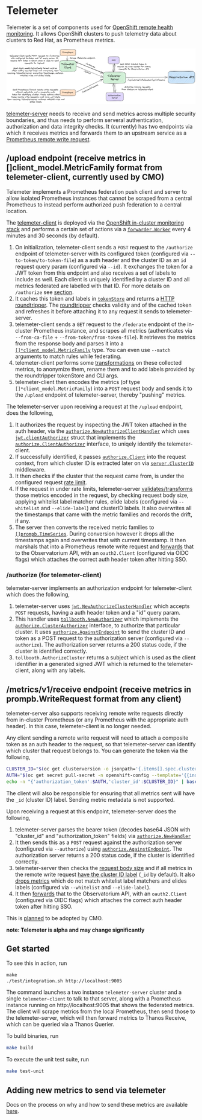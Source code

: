 # Telemeter

Telemeter is a set of components used for [OpenShift remote health monitoring](https://docs.openshift.com/container-platform/4.7/support/remote_health_monitoring/about-remote-health-monitoring.html). It allows OpenShift clusters to push telemetry data about clusters to Red Hat, as Prometheus metrics.

![Telemeter Architecture](architecture.png)

[telemeter-server](https://github.com/openshift/telemeter/tree/master/cmd/telemeter-server) needs to receive and send metrics across multiple security boundaries, and thus needs to perform serveral authentication, authorization and data integrity checks. It (currently) has two endpoints via which it receives metrics and forwards them to an upstream service as a [Prometheus remote write request](https://github.com/prometheus/prometheus/blob/release-2.38/prompb/remote.proto#L22).

## /upload endpoint (receive metrics in []client_model.MetricFamily format from telemeter-client, currently used by CMO)

Telemeter implements a Prometheus federation push client and server to allow isolated Prometheus instances that cannot be scraped from a central Prometheus to instead perform authorized push federation to a central location.

The [telemeter-client](https://github.com/openshift/telemeter/tree/master/cmd/telemeter-client) is deployed via the [OpenShift in-cluster monitoring stack](https://github.com/openshift/cluster-monitoring-operator/blob/master/assets/telemeter-client/deployment.yaml) and performs a certain set of actions via a [`forwarder.Worker`](https://github.com/openshift/telemeter/blob/master/pkg/forwarder/forwarder.go) every 4 minutes and 30 seconds (by default).

1. On initialization, telemeter-client sends a `POST` request to the `/authorize` endpoint of telemeter-server with its configured token (configured via `--to-token/to-token-file`) as a auth header and the cluster ID as an `id` request query param (configured via `--id`). It exchanges the token for a JWT token from this endpoint and also receives a set of labels to include as well. Each client is uniquely identified by a cluster ID and all metrics federated are labelled with that ID. For more details on `/authorize` see [section](#authorize-for-telemeter-client).
2. It caches this token and labels in [`tokenStore`](https://github.com/openshift/telemeter/blob/master/pkg/authorize/token_store.go) and returns a [HTTP roundtripper](https://github.com/openshift/telemeter/blob/a30ef1e07eb12468cdcbdcf6fde45469a9fa5d60/pkg/forwarder/forwarder.go#L204). The [roundtripper](https://github.com/openshift/telemeter/blob/master/pkg/authorize/roundtripper.go) checks validity and of the cached token and refreshes it before attaching it to any request it sends to telemeter-server.
3. telemeter-client sends a `GET` request to the `/federate` endpoint of the in-cluster Prometheus instance, and scrapes all metrics (authenticates via `--from-ca-file` + `--from-token/from-token-file`). It retrieves the metrics from the response body and parses it into a [`[]*client_model.MetricFamily`](https://pkg.go.dev/github.com/prometheus/client_model/go#MetricFamily) type. You can even use `--match` arguments to match rules while federating.
4. telemeter-client performs some [transformations](https://github.com/openshift/telemeter/blob/master/pkg/metricfamily/multi_transformer.go) on these collected metrics, to anonymize them, rename them and to add labels provided by the roundtripper tokenStore and CLI args.
5. telemeter-client then encodes the metrics (of type `[]*client_model.MetricFamily`) into a `POST` request body and sends it to the `/upload` endpoint of telemeter-server, thereby "pushing" metrics. 

The telemeter-server upon receiving a request at the `/upload` endpoint, does the following,

1. It authorizes the request by inspecting the JWT token attached in the auth header, via the [`authorize.NewAuthorizeClientHandler`](https://github.com/openshift/telemeter/blob/a30ef1e07eb12468cdcbdcf6fde45469a9fa5d60/pkg/authorize/handler.go#L19) which uses [`jwt.clientAuthorizer`](https://github.com/openshift/telemeter/blob/master/pkg/authorize/jwt/client_authorizer.go) struct that implements the [`authorize.ClientAuthorizer`](https://github.com/openshift/telemeter/blob/master/pkg/authorize/client.go) interface, to uniqely identify the telemeter-client. 
2. If successfully identified, it passes [`authorize.Client`](https://github.com/openshift/telemeter/blob/a30ef1e07eb12468cdcbdcf6fde45469a9fa5d60/pkg/authorize/client.go#L11) into the request context, from which cluster ID is extracted later on via [`server.ClusterID`](https://github.com/openshift/telemeter/blob/a30ef1e07eb12468cdcbdcf6fde45469a9fa5d60/pkg/server/validator.go#L42) middleware.
3. It then checks if the cluster that the request came from, is under the configured request [rate limit](https://github.com/openshift/telemeter/blob/master/pkg/server/ratelimited.go).
4. If the request in under rate limits, telemeter-server [validates/transforms](https://github.com/openshift/telemeter/blob/master/pkg/server/validator.go) those metrics encoded in the request, by checking request body size, applying whitelist label matcher rules, elide labels (configured via `--whitelist` and `--elide-label`) and clusterID labels. It also overwrites all the timestamps that came with the metric families and records the drift, if any.
5. The server then converts the received metric families to [`[]prompb.TimeSeries`](https://github.com/prometheus/prometheus/blob/release-2.38/prompb/types.proto#L58). During conversion however it drops all the timestamps again and overwrites that with current timestamp. It then marshals that into a Prometheus remote write request and [forwards](https://github.com/openshift/telemeter/blob/master/pkg/server/forward.go) that to the Observatorium API, with an `oauth2.Client` (configured via OIDC flags) which attaches the correct auth header token after hitting SSO.

### /authorize (for telemeter-client)

telemeter-server implements an authorization endpoint for telemeter-client which does the following,

1. telemeter-server uses [`jwt.NewAuthorizeClusterHandler`](https://github.com/openshift/telemeter/blob/a284906562c101ae8d1b65ba029af0f54a7deead/pkg/authorize/jwt/handler.go#L32) which accepts `POST` requests, having a auth header token and a "id" query param.
2. This handler uses [`tollbooth.NewAuthorizer`](https://github.com/openshift/telemeter/blob/master/pkg/authorize/tollbooth/tollbooth.go) which implements the [`authorize.ClusterAuthorizer`](https://github.com/openshift/telemeter/blob/master/pkg/authorize/cluster.go) interface, to authorize that particular cluster. It uses [`authorize.AgainstEndpoint`](https://github.com/openshift/telemeter/blob/a30ef1e07eb12468cdcbdcf6fde45469a9fa5d60/pkg/authorize/handler.go#L65) to send the cluster ID and token as a POST request to the authorization server (configured via `--authorize`). The authorization server returns a 200 status code, if the cluster is identified correctly.
3. `tollbooth.AuthorizeCluster` returns a subject which is used as the client identifier in a generated signed JWT which is returned to the telemeter-client, along with any labels.

## /metrics/v1/receive endpoint (receive metrics in prompb.WriteRequest format from any client)

telemeter-server also supports receiving remote write requests directly from in-cluster Prometheus (or any Prometheus with the appropriate auth header). In this case, telemeter-client is no longer needed.

Any client sending a remote write request will need to attach a composite token as an auth header to the request, so that telemeter-server can identify which cluster that request belongs to. You can generate the token via the following,

```bash
CLUSTER_ID="$(oc get clusterversion -o jsonpath='{.items[].spec.clusterID}{"\n"}')" && \
AUTH="$(oc get secret pull-secret -n openshift-config --template='{{index .data ".dockerconfigjson" | base64decode}}' | jq '.auths."cloud.openshift.com"'.auth)" && \
echo -n "{'authorization_token':$AUTH,'cluster_id':$CLUSTER_ID}" | base64 -w 0
```
The client will also be responsible for ensuring that all metrics sent will have the `_id` (cluster ID) label. Sending metric metadata is not supported.

Upon receiving a request at this endpoint, telemeter-server does the following,

1. telemeter-server parses the bearer token (decodes base64 JSON with "cluster_id" and "authorization_token" fields) via [`authorize.NewHandler`](https://github.com/openshift/telemeter/blob/a30ef1e07eb12468cdcbdcf6fde45469a9fa5d60/pkg/authorize/handler.go#L122)
2. It then sends this as a `POST` request against the authorization server (configured via `--authorize`) using [`authorize.AgainstEndpoint`](https://github.com/openshift/telemeter/blob/a30ef1e07eb12468cdcbdcf6fde45469a9fa5d60/pkg/authorize/handler.go#L65). The authorization server returns a 200 status code, if the cluster is identified correctly.
3. telemeter-server then checks the [request body size](https://github.com/openshift/telemeter/blob/a30ef1e07eb12468cdcbdcf6fde45469a9fa5d60/pkg/receive/handler.go#L129) and if all metrics in the remote write request [have the cluster ID label](https://github.com/openshift/telemeter/blob/a30ef1e07eb12468cdcbdcf6fde45469a9fa5d60/pkg/receive/handler.go#L156) (`_id` by default). It also [drops metrics](https://github.com/openshift/telemeter/blob/a30ef1e07eb12468cdcbdcf6fde45469a9fa5d60/pkg/receive/handler.go#L217) which do not match whitelist label matchers and elides labels (configured via `--whitelist` and `--elide-label`).
4. It then [forwards](https://github.com/openshift/telemeter/blob/a30ef1e07eb12468cdcbdcf6fde45469a9fa5d60/pkg/receive/handler.go#L84) that to the Observatorium API, with an `oauth2.Client` (configured via OIDC flags) which attaches the correct auth header token after hitting SSO.

This is [planned](https://github.com/openshift/cluster-monitoring-operator/pull/1733) to be adopted by CMO.

**note: Telemeter is alpha and may change significantly**

## Get started

To see this in action, run

```
make
./test/integration.sh http://localhost:9005
```

The command launches a two instance `telemeter-server` cluster and a single `telemeter-client` to talk to that server, along with a Prometheus instance running on http://localhost:9005 that shows the federated metrics.
The client will scrape metrics from the local Prometheus, then send those to the telemeter-server, which will then forward metrics to Thanos Receive, which can be queried via a Thanos Querier.

To build binaries, run

```bash
make build
```

To execute the unit test suite, run

```bash
make test-unit
```

## Adding new metrics to send via telemeter

Docs on the process on why and how to send these metrics are available [here](https://docs.google.com/document/d/1a6n5iBGM2QaIQRg9Lw4-Npj6QY9--Hpx3XYut-BrUSY/edit?usp=sharing).